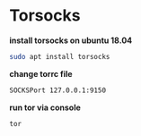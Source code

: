 # Torsocks

**install torsocks on ubuntu 18.04**
```bash
sudo apt install torsocks
```

**change torrc file**
```bash
SOCKSPort 127.0.0.1:9150
```

**run tor via console**
```bash
tor
```
